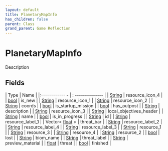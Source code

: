 ```yaml
---
layout: default
title: PlanetaryMapInfo
has_children: false
parent: Class
grand_parent: Game Reflection
---
```

# PlanetaryMapInfo
Description 

## Fields
| Type | Name |
|:------------ - | : -------------- |
| [String](game-reflection/components/string.md) | resource_icon_4 |
| [bool](game-reflection/components/bool.md) | is_new |
| [String](game-reflection/components/string.md) | resource_icon_1 |
| [String](game-reflection/components/string.md) | resource_icon_2 |
| [String](game-reflection/components/string.md) | coords |
| [bool](game-reflection/components/bool.md) | is_startup_mission |
| [bool](game-reflection/components/bool.md) | has_outpost |
| [String](game-reflection/components/string.md) | description |
| [String](game-reflection/components/string.md) | resource_icon_3 |
| [String](game-reflection/components/string.md) | local_objectives_header |
| [String](game-reflection/components/string.md) | name |
| [bool](game-reflection/components/bool.md) | is_in_progress |
| [String](game-reflection/components/string.md) | id |
| [String](game-reflection/components/string.md) | resource_label_1 |
| Vector< [float](game-reflection/components/float.md) > | threat_bar |
| [String](game-reflection/components/string.md) | resource_label_2 |
| [String](game-reflection/components/string.md) | resource_label_4 |
| [String](game-reflection/components/string.md) | resource_label_3 |
| [String](game-reflection/components/string.md) | resource_1 |
| [String](game-reflection/components/string.md) | resource_3 |
| [String](game-reflection/components/string.md) | resource_4 |
| [String](game-reflection/components/string.md) | resource_2 |
| [bool](game-reflection/components/bool.md) | lost |
| [String](game-reflection/components/string.md) | biom_name |
| [String](game-reflection/components/string.md) | threat_label |
| [String](game-reflection/components/string.md) | preview_material |
| [float](game-reflection/components/float.md) | threat |
| [bool](game-reflection/components/bool.md) | finished |
